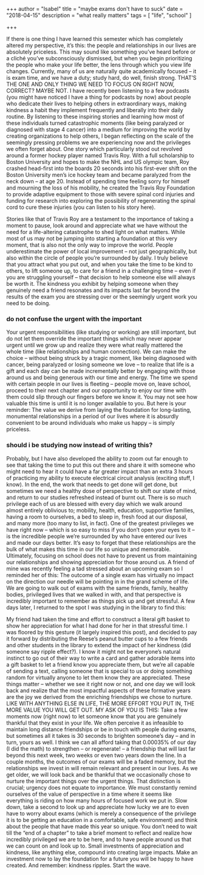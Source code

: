 
+++
author = "Isabel"
title = "maybe exams don't have to suck"
date = "2018-04-15"
description = "what really matters"
tags = [
    "life",
    "school"
]

+++
 
If there is one thing I have learned this semester which has completely altered my perspective, it’s this:
the people and relationships in our lives are absolutely priceless.
This may sound like something you’ve heard before or a cliché you’ve subconsciously dismissed, but when you begin prioritizing the people who make your life better, the lens through which you view life changes.
Currently, many of us are naturally quite academically focused – it is exam time, and we have a duty; study hard, do well, finish strong.
THAT’S THE ONE AND ONLY THING WE NEED TO FOCUS ON RIGHT NOW, CORRECT?
MAYBE NOT.
I have recently been listening to a few podcasts (you might have noticed I have a thing for podcasts by now) about people who dedicate their lives to helping others in extraordinary ways, making kindness a habit they implement frequently and liberally into their daily routine. By listening to these inspiring stories and learning how most of these individuals turned catastrophic moments (like being paralyzed or diagnosed with stage 4 cancer) into a medium for improving the world by creating organizations to help others, I began reflecting on the scale of the seemingly pressing problems we are experiencing now and the privileges we often forget about.
One story which particularly stood out revolved around a former hockey player named Travis Roy. With a full scholarship to Boston University and hopes to make the NHL and US olympic team, Roy crashed head-first into the boards 20 seconds into his first-ever shift on the Boston University men’s ice hockey team and became paralyzed from the neck down – at age 20. Instead of spending time feeling sorry for himself and mourning the loss of his mobility, he created the Travis Roy Foundation to provide adaptive equipment to those with severe spinal cord injuries and funding for research into exploring the possibility of regenerating the spinal cord to cure these injuries (you can listen to his story here).
 
Stories like that of Travis Roy are a testament to the importance of taking a moment to pause, look around and appreciate what we have without the need for a life-altering catastrophe to shed light on what matters.
While most of us may not be jumping into starting a foundation at this very moment, that is also not the only way to improve the world. People underestimate the power of local improvement – not just geographically, but also within the circle of people you’re surrounded by daily. I truly believe that you attract what you put out, and when you take the time to be kind to others, to lift someone up, to care for a friend in a challenging time – even if you are struggling yourself – that decision to help someone else will always be worth it. The kindness you exhibit by helping someone when they genuinely need a friend resonates and its impacts last far beyond the results of the exam you are stressing over or the seemingly urgent work you need to be doing.
 
### do not confuse the urgent with the important
Your urgent responsibilities (like studying or working) are still important, but do not let them override the important things which may never appear urgent until we grow up and realize they were what really mattered the whole time (like relationships and human connection). We can make the choice – without being struck by a tragic moment, like being diagnosed with cancer, being paralyzed or losing someone we love – to realize that life is a gift and each day can be made incrementally better by engaging with those around us and being generous with our time and energy. The time we spend with certain people in our lives is fleeting – people move on, leave school, proceed to their next chapter and our opportunity to enjoy our time with them could slip through our fingers before we know it. You may not see how valuable this time is until it is no longer available to you.
But here is your reminder: 
The value we derive from laying the foundation for long-lasting, monumental relationships in a period of our lives where it is absurdly convenient to be around individuals who make us happy – is simply priceless.
### should i be studying now instead of writing this?
Probably, but I have also developed the ability to zoom out far enough to see that taking the time to put this out there and share it with someone who might need to hear it could have a far greater impact than an extra 3 hours of practicing my ability to execute electrical circuit analysis (exciting stuff, I know). In the end, the work that needs to get done will get done, but sometimes we need a healthy dose of perspective to shift our state of mind, and return to our studies refreshed instead of burnt out. 
There is so much privilege each of us are blessed with every day which we walk  around almost entirely oblivious to; mobility, health, education, supportive families, having a room to ourselves, a bed to sleep in, fresh food at our disposal, and many more (too many to list, in fact). One of the greatest privileges we have right now – which is so easy to miss if you don’t open your eyes to it – is the incredible people we’re surrounded by who have entered our lives and made our days better. It’s easy to forget that these relationships are the bulk of what makes this time in our life so unique and memorable. Ultimately, focusing on school does not have to prevent us from maintaining our relationships and showing appreciation for those around us.
A friend of mine was recently feeling a tad stressed about an upcoming exam so I reminded her of this:
The outcome of a single exam has virtually no impact on the direction our needle will be pointing in in the grand scheme of life. We are going to walk out of exams with the same friends, family, healthy bodies, privileged lives that we walked in with, and that perspective is incredibly important to remember as things pick up and get stressful.
A few days later, I returned to the spot I was studying in the library to find this:
  
My friend had taken the time and effort to construct a literal gift basket to show her appreciation for what I had done for her in that stressful time. I was floored by this gesture (it largely inspired this post), and decided to pay it forward by distributing the Reese’s peanut butter cups to a few friends and other students in the library to extend the impact of her kindness (did someone say ripple effect?). I know it might not be everyone’s natural instinct to go out of their way to write a card and gather adorable items into a gift basket to let a friend know you appreciate them, but we’re all capable of sending a text, calling someone that is special to us or doing something random for virtually anyone to let them know they are appreciated.
These things matter – whether we see it right now or not, and one day we will look back and realize that the most impactful aspects of these formative years are the joy we derived from the enriching friendships we chose to nurture.
LIKE WITH ANYTHING ELSE IN LIFE, THE MORE EFFORT YOU PUT IN, THE MORE VALUE YOU WILL GET OUT.
MY ASK OF YOU IS THIS:
Take a few moments now (right now) to let someone know that you are genuinely thankful that they exist in your life. We often perceive it as infeasible to maintain long distance friendships or be in touch with people during exams, but sometimes all it takes is 30 seconds to brighten someone’s day – and in turn, yours as well. I think we can all afford taking that 0.00035% of our day (I did the math) to strengthen – or regenerate! – a friendship that will last far beyond this next week, two weeks or even two years down the line. In a couple months, the outcomes of our exams will be a faded memory, but the relationships we invest in will remain relevant and present in our lives.
As we get older, we will look back and be thankful that we occasionally chose to nurture the important things over the urgent things.
That distinction is crucial; urgency does not equate to importance. We must constantly remind ourselves of the value of perspective in a time where it seems like everything is riding on how many hours of focused work we put in. Slow down, take a second to look up and appreciate how lucky we are to even have to worry about exams (which is merely a consequence of the privilege it is to be getting an education in a comfortable, safe environment) and think about the people that have made this year so unique. You don’t need to wait till the “end of a chapter” to take a brief moment to reflect and realize how incredibly privileged we are to be here, and to have people around us that we can count on and look up to.
Small investments of appreciation and kindness, like anything else, compound into creating large impacts.
Make an investment now to lay the foundation for a future you will be happy to have created.
And remember: kindness ripples. Start the wave.


